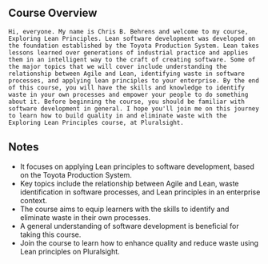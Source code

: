 ## Course Overview
```
Hi, everyone. My name is Chris B. Behrens and welcome to my course, Exploring Lean Principles. Lean software development was developed on the foundation established by the Toyota Production System. Lean takes lessons learned over generations of industrial practice and applies them in an intelligent way to the craft of creating software. Some of the major topics that we will cover include understanding the relationship between Agile and Lean, identifying waste in software processes, and applying lean principles to your enterprise. By the end of this course, you will have the skills and knowledge to identify waste in your own processes and empower your people to do something about it. Before beginning the course, you should be familiar with software development in general. I hope you'll join me on this journey to learn how to build quality in and eliminate waste with the Exploring Lean Principles course, at Pluralsight.
```

## Notes
- It focuses on applying Lean principles to software development, based on the Toyota Production System.
- Key topics include the relationship between Agile and Lean, waste identification in software processes, and Lean principles in an enterprise context.
- The course aims to equip learners with the skills to identify and eliminate waste in their own processes.
- A general understanding of software development is beneficial for taking this course.
- Join the course to learn how to enhance quality and reduce waste using Lean principles on Pluralsight.